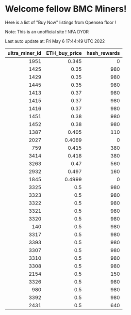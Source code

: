 # Welcome fellow BMC Miners!
Here is a list of "Buy Now" listings from Opensea floor !

Note: This is an unofficial site ! NFA DYOR


Last auto update at: Fri May  6 17:44:49 UTC 2022


|   ultra_miner_id |   ETH_buy_price |   hash_rewards |
|-----------------:|----------------:|---------------:|
|             1951 |          0.345  |              0 |
|             1425 |          0.35   |            980 |
|             1429 |          0.35   |            980 |
|             1445 |          0.35   |            980 |
|             1413 |          0.37   |            980 |
|             1415 |          0.37   |            980 |
|             1416 |          0.37   |            980 |
|             1451 |          0.38   |            980 |
|             1452 |          0.38   |            980 |
|             1387 |          0.405  |            110 |
|             2027 |          0.4069 |              0 |
|              759 |          0.415  |            380 |
|             3414 |          0.418  |            380 |
|             3263 |          0.47   |            560 |
|             2932 |          0.497  |            160 |
|             1845 |          0.4999 |              0 |
|             3325 |          0.5    |            980 |
|             3323 |          0.5    |            980 |
|             3322 |          0.5    |            980 |
|             3321 |          0.5    |            980 |
|             3320 |          0.5    |            980 |
|              140 |          0.5    |            980 |
|             3317 |          0.5    |            980 |
|             3393 |          0.5    |            980 |
|             3307 |          0.5    |            980 |
|             3310 |          0.5    |            980 |
|             3308 |          0.5    |            980 |
|             2154 |          0.5    |            150 |
|             3326 |          0.5    |            980 |
|              980 |          0.5    |            980 |
|             3392 |          0.5    |            980 |
|             2431 |          0.5    |            640 |